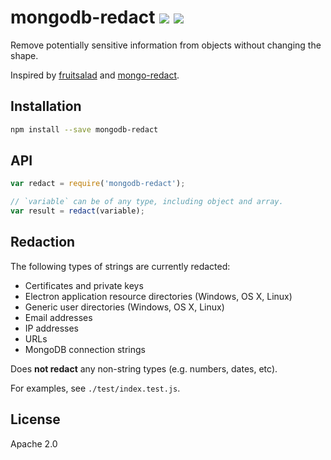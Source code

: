 # mongodb-redact [![][npm_img]][npm_url] [![][travis_img]][travis_url]

Remove potentially sensitive information from objects without changing the shape.

Inspired by [fruitsalad][fruitsalad] and [mongo-redact][mongo-redact].

## Installation

```bash
npm install --save mongodb-redact
```

## API

```javascript
var redact = require('mongodb-redact');

// `variable` can be of any type, including object and array.
var result = redact(variable);
```

## Redaction

The following types of strings are currently redacted:

- Certificates and private keys
- Electron application resource directories (Windows, OS X, Linux)
- Generic user directories (Windows, OS X, Linux)
- Email addresses
- IP addresses
- URLs
- MongoDB connection strings

Does **not redact** any non-string types (e.g. numbers, dates, etc).

For examples, see `./test/index.test.js`.


## License
Apache 2.0

[travis_img]: https://secure.travis-ci.org/mongodb-js/redact.svg?branch=master
[travis_url]: https://travis-ci.org/mongodb-js/redact
[npm_img]: https://img.shields.io/npm/v/mongodb-redact.svg
[npm_url]: https://www.npmjs.org/package/mongodb-redact
[fruitsalad]: https://github.com/rueckstiess/fruitsalad
[mongo-redact]: https://github.com/jonrangel/mongo-redact
